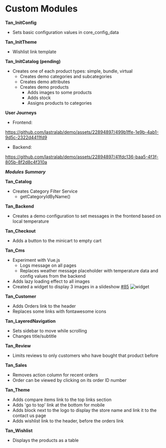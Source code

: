 # Custom Modules

__Tan_InitConfig__
* Sets basic configuration values in core_config_data

__Tan_InitTheme__
* Wishlist link template

__Tan_InitCatalog (pending)__
* Creates one of each product types: simple, bundle, virtual
    * Creates demo categories and subcategories
    * Creates demo attributes
    * Creates demo products
        * Adds images to some products
        * Adds stock
        * Assigns products to categories

__User Journeys__
* Frontend:

https://github.com/lastralab/demo/assets/22894897/499b1ffe-1e9b-4ab1-9d5c-2322d4411fd9

* Backend:

https://github.com/lastralab/demo/assets/22894897/41fdc136-baa5-4f3f-805b-8f2d8c4f310a


___Modules Summary___

__Tan_Catalog__
* Creates Category Filter Service
    * getCategoryIdByName()

__Tan_Backend__
* Creates a demo configuration to set messages in the frontend based on local temperature

__Tan_Checkout__
* Adds a button to the minicart to empty cart

__Tan_Cms__
* Experiment with Vue.js
    * Logs message on all pages
    * Replaces weather message placeholder with temperature data and config values from the backend
* Adds lazy loading effect to all images
* Created a widget to display 3 images in a slideshow [#85](https://github.com/lastralab/demo/issues/85)
![widget](https://github.com/lastralab/demo/assets/22894897/f077fd39-5b64-4526-8ea0-ee2a06d2400f)


__Tan_Customer__
* Adds Orders link to the header
* Replaces some links with fontawesome icons

__Tan_LayeredNavigation__
* Sets sidebar to move while scrolling
* Changes title/subtitle

__Tan_Review__
* Limits reviews to only customers who have bought that product before

__Tan_Sales__
* Removes action column for recent orders
* Order can be viewed by clicking on its order ID number

__Tan_Theme__
* Adds compare items link to the top links section
* Adds 'go to top' link at the bottom for mobile
* Adds block next to the logo to display the store name and link it to the contact us page
* Adds wishlist link to the header, before the orders link

__Tan_Wishlist__
* Displays the products as a table
